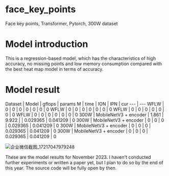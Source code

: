 # face_key_points
Face key points, Transformer, Pytorch, 300W dataset

# Model introduction

This is a regression-based model, which has the characteristics of high accuracy, no missing points and low memory consumption compared with the best heat map model in terms of accuracy.


# Model result
Dataset | Model | gflops | params M | time | ION | IPN | cur
--- | ---
WFLW |            0           |  0    |  0 |  0 |     0     |      0    | 0
WFLW |         0              | 0     |  0 |  0 |      0     |      0    | 0
WFLW |         0              |  0    |  0 |  0 |     0      |     0     | 0
WFLW |          0             |  0    |  0 |  0 |    0      |    0      | 0
300W | MobileNetV3 + encoder | 1.861 | 9.922 |   | 0.029365 | 0.041209 | 0
300W | MobileNetV3 + encoder | 0  |  0 |  0 | 0.029365 | 0.041209 | 0
300W | MobileNetV3 + encoder | 0  | 0  | 0  | 0.029365 | 0.041209 | 0
300W | MobileNetV3 + encoder |  0 |  0 |  0 | 0.029365 | 0.041209 | 0

![企业微信截图_17217047979248](https://github.com/user-attachments/assets/66a223a1-cb73-45b2-b084-f8188234db6b)

These are the model results for November 2023. I haven't conducted further experiments or written a paper yet, but I plan to do so by the end of this year.
The source code will be fully open by then.


